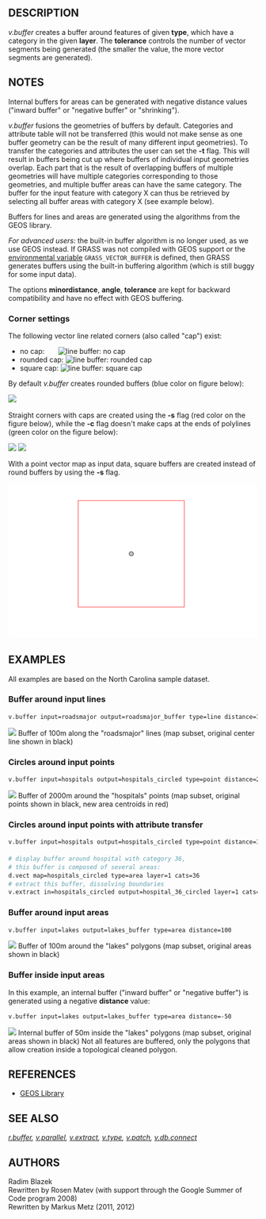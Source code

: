 ## DESCRIPTION

*v.buffer* creates a buffer around features of given **type**, which
have a category in the given **layer**. The **tolerance** controls the
number of vector segments being generated (the smaller the value, the
more vector segments are generated).

## NOTES

Internal buffers for areas can be generated with negative distance
values ("inward buffer" or "negative buffer" or "shrinking").

*v.buffer* fusions the geometries of buffers by default. Categories and
attribute table will not be transferred (this would not make sense as
one buffer geometry can be the result of many different input
geometries). To transfer the categories and attributes the user can set
the **-t** flag. This will result in buffers being cut up where buffers
of individual input geometries overlap. Each part that is the result of
overlapping buffers of multiple geometries will have multiple categories
corresponding to those geometries, and multiple buffer areas can have
the same category. The buffer for the input feature with category X can
thus be retrieved by selecting all buffer areas with category X (see
example below).

Buffers for lines and areas are generated using the algorithms from the
GEOS library.

*For advanced users:* the built-in buffer algorithm is no longer used,
as we use GEOS instead. If GRASS was not compiled with GEOS support or
the [environmental variable](variables.md) `GRASS_VECTOR_BUFFER` is
defined, then GRASS generates buffers using the built-in buffering
algorithm (which is still buggy for some input data).

The options **minordistance**, **angle**, **tolerance** are kept for
backward compatibility and have no effect with GEOS buffering.

### Corner settings

The following vector line related corners (also called "cap") exist:

- no cap:       ![line buffer: no cap](v_buffer_no_cap.png)
- rounded cap: ![line buffer: rounded cap](v_buffer_rounded_cap.png)
- square cap: ![line buffer: square cap](v_buffer_square_cap.png)

By default *v.buffer* creates rounded buffers (blue color on figure
below):

![](v_buffer_line.png)

Straight corners with caps are created using the **-s** flag (red color
on the figure below), while the **-c** flag doesn't make caps at the
ends of polylines (green color on the figure below):

![](v_buffer_line_s.png) ![](v_buffer_line_c.png)

With a point vector map as input data, square buffers are created
instead of round buffers by using the **-s** flag.

![](v_buffer_point_s.png)

## EXAMPLES

All examples are based on the North Carolina sample dataset.

### Buffer around input lines

```sh
v.buffer input=roadsmajor output=roadsmajor_buffer type=line distance=100
```

<img src="v_buffer_lines.png" data-border="1" />  
Buffer of 100m along the "roadsmajor" lines (map subset, original center
line shown in black)

### Circles around input points

```sh
v.buffer input=hospitals output=hospitals_circled type=point distance=2000
```

<img src="v_buffer_points.png" data-border="1" />  
Buffer of 2000m around the "hospitals" points (map subset, original
points shown in black, new area centroids in red)

### Circles around input points with attribute transfer

```sh
v.buffer input=hospitals output=hospitals_circled type=point distance=1000 -t

# display buffer around hospital with category 36,
# this buffer is composed of several areas:
d.vect map=hospitals_circled type=area layer=1 cats=36
# extract this buffer, dissolving boundaries
v.extract in=hospitals_circled output=hospital_36_circled layer=1 cats=36 -d
```

### Buffer around input areas

```sh
v.buffer input=lakes output=lakes_buffer type=area distance=100
```

<img src="v_buffer_areas.png" data-border="1" />  
Buffer of 100m around the "lakes" polygons (map subset, original areas
shown in black)

### Buffer inside input areas

In this example, an internal buffer ("inward buffer" or "negative
buffer") is generated using a negative **distance** value:

```sh
v.buffer input=lakes output=lakes_buffer type=area distance=-50
```

<img src="v_buffer_areas_int.png" data-border="1" />  
Internal buffer of 50m inside the "lakes" polygons (map subset, original
areas shown in black)  
Not all features are buffered, only the polygons that allow creation
inside a topological cleaned polygon.

## REFERENCES

- [GEOS Library](https://trac.osgeo.org/geos)

## SEE ALSO

*[r.buffer](r.buffer.md), [v.parallel](v.parallel.md),
[v.extract](v.extract.md), [v.type](v.type.md), [v.patch](v.patch.md),
[v.db.connect](v.db.connect.md)*

## AUTHORS

Radim Blazek  
Rewritten by Rosen Matev (with support through the Google Summer of Code
program 2008)  
Rewritten by Markus Metz (2011, 2012)
